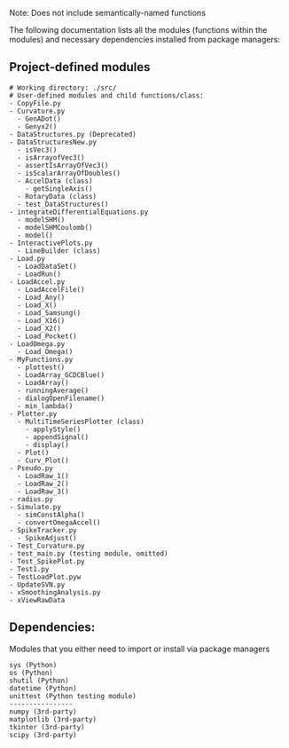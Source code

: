 Note: Does not include semantically-named functions

The following documentation lists all the modules (functions within the modules) and necessary dependencies installed from package managers:

## Project-defined modules
```
# Working directory: ./src/
# User-defined modules and child functions/class:
- CopyFile.py
- Curvature.py
  - GenADot()
  - Genyx2()
- DataStructures.py (Deprecated)
- DataStructuresNew.py
  - isVec3()
  - isArrayofVec3()
  - assertIsArrayOfVec3()
  - isScalarArrayOfDoubles()
  - AccelData (class)
    - getSingleAxis()
  - RotaryData (class)
  - test_DataStructures()
- integrateDifferentialEquations.py
  - modelSHM()
  - modelSHMCoulomb()
  - model()
- InteractivePlots.py
  - LineBuilder (class)
- Load.py
  - LoadDataSet()
  - LoadRun()
- LoadAccel.py
  - LoadAccelFile()
  - Load_Any()
  - Load_X()
  - Load_Samsung()
  - Load_X16()
  - Load_X2()
  - Load_Pocket()
- LoadOmega.py
  - Load_Omega()
- MyFunctions.py
  - plottest()
  - LoadArray_GCDCBlue()
  - LoadArray()
  - runningAverage()
  - dialogOpenFilename()
  - min_lambda()
- Plotter.py
  - MultiTimeSeriesPlotter (class)
    - applyStyle()
    - appendSignal()
    - display()
  - Plot()
  - Curv_Plot()
- Pseudo.py
  - LoadRaw_1()
  - LoadRaw_2()
  - LoadRaw_3()
- radius.py
- Simulate.py
  - simConstAlpha()
  - convertOmegaAccel()
- SpikeTracker.py
  - SpikeAdjust()
- Test_Curvature.py 
- test_main.py (testing module, omitted)
- Test_SpikePlot.py
- Test1.py
- TestLoadPlot.pyw
- UpdateSVN.py
- xSmoothingAnalysis.py
- xViewRawData
```

## Dependencies: 
Modules that you either need to import or install via package managers
```
sys (Python)
os (Python)
shutil (Python)
datetime (Python)
unittest (Python testing module)
----------------
numpy (3rd-party)
matplotlib (3rd-party)
tkinter (3rd-party)
scipy (3rd-party)
```